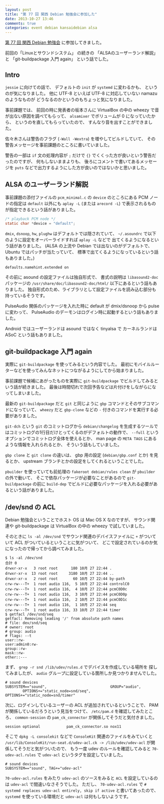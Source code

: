 ```yaml
---
layout: post
title: "第 77 回 関西 Debian 勉強会に参加した"
date: 2013-10-27 13:46
comments: true
categories: event debian kansaidebian alsa
---
```

[第 77 回 関西 Debian 勉強会](https://wiki.debian.org/KansaiDebianMeeting/20131027)
に参加してきました。

前回の「Linuxとサウンドシステム」
の続きの
「ALSAのユーザーランド解説」
と
「git-buildpackage 入門 again」
という話でした。

<!--more-->

## Intro

`jessie` に向けての話で、
デフォルトの `init` が `systemd` に変わるかも、
というのが気になりました。
他に UTF-8 といえば UTF-8 に対応していない namazu のようなものが
どうなるのかというのもちょっと気になりました。

事前課題では、
前回の時に発表者の坂本さんに
VirtualBox の中の wheezy で音が出ない原因を調べてもらって、
`alsamixer` でボリュームが 0 になっていたから、
というのを直してもらっていたので、
すんなり音を出すことができました。

佐々木さんは警告のフラグ (`-Wall -Wextra`) を増やしてビルドしていて、
その警告メッセージを事前課題のところに書いていました。

警告の一部は `if` 文の処理内容が `;` だけで `{}` でくくった方が良いという警告だったのですが、
何もしないままよりも、
後ろにコメントで書いてあるメッセージを `puts` などで出力するようにした方が良いのではないかと思いました。

## ALSA のユーザーランド解説

事前課題の添付ファイルの `pcm_minimal.c` の `device` のところにある
PCM ノードの指定は `default` 以外にも
`aplay -L` (または `arecord -L`) で表示されるものが指定できるという話がありました。

```c
/* playback PCM node */
static char *device = "default";
```

`dmix`, `dsnoop`, `hw`, `plughw` はデフォルトでは隠されていて、
`~/.asoundrc` で以下のように設定をオーバーライドすれば `aplay -L` などで
出てくるようになるという話がありました。
(ALSA の上流や Debian では出ないのがデフォルトで、
Ubuntu ではパッチが当たっていて、
標準で出てくるようになっているという話もありました。)

```text ~/.asoundrc
defaults.namehint.extended on
```

その前に asound の設定ファイルは独自形式で、
書式の説明は `libasound2-doc` パッケージの
`/usr/share/doc/libasound2-doc/html/`
以下にあるという話もありました。
独自形式のため、ライブラリとして設定ファイルを読み込む部分も持っているそうです。

PulseAudio 関係のパッケージを入れた時に
default が dmix/dsnoop から pulse に変わって、
PulseAudio のデーモンはログイン時に起動するという話もありました。

Android ではユーザーランドは asound ではなく tinyalsa で
カーネルランドは ASoC という話もありました。


## git-buildpackage 入門 again

実際に `git-buildpackage` を使ってみるという内容でした。
最初にモバイルルーターなどを使ってみんなネットにつながるようにしてから始まりました。

事前課題で候補にあがったものを実際に `git-buildpackage` でビルドしてみるという話が続きました。
最後は時間切れで次回予告などは片付けをしながらになってしまいました。

最新の `git-buildpackage` だと `git` と同じように `gbp` コマンドとそのサブコマンドになっていて、
`wheezy` だと `gbp-clone` などの `-` 付きのコマンドを実行する必要がありました。

`git-dch` という `git` のコミットログから `debian/changelog` を生成するツールではコミットログの1行目だけとってくるのがデフォルトの動作で、
`--full` というオプションでコミットログ全体を使えるとか、
man page の `META TAGS` にあるような情報を入れられるとか、
そういう話もしていました。

`gbp clone` と `git clone` の違いは、
gbp 用の設定 (`debian/gbp.conf` とか) を見るとか、
upstream ブランチとかの設定をしてくれるということでした。

`pbuilder` を使っていても前処理の `fakeroot debian/rules clean` が `pbuilder` の外で動いて、
そこで依存パッケージが必要なことがあるので `git-buildpackage` の前に
`build-dep` でビルドに必要なパッケージを入れる必要があるという話がありました。

## /dev/snd の ACL

Debian 勉強会ということでホスト OS は Mac OS X なのですが、
サウンド関連や git-buildpackage は
VirtualBox の中の wheezy で試していました。

そのときに `ls -al /dev/snd` でサウンド関連のデバイスファイルに
`+` がついていて ACL がついているということに気がついて、
どこで設定されているのか気になったので帰ってから調べてみました。

```
$ ls -al /dev/snd
合計 0
drwxr-xr-x   3 root root      180 10月 27 22:44 .
drwxr-xr-x  13 root root     3180 10月 27 22:44 ..
drwxr-xr-x   2 root root       60 10月 27 22:44 by-path
crw-rw---T+  1 root audio 116,  5 10月 27 22:44 controlC0
crw-rw---T+  1 root audio 116,  4 10月 27 22:44 pcmC0D0c
crw-rw---T+  1 root audio 116,  3 10月 27 22:44 pcmC0D0p
crw-rw---T+  1 root audio 116,  2 10月 27 22:44 pcmC0D1c
crw-rw---T+  1 root audio 116,  1 10月 27 22:44 seq
crw-rw---T+  1 root audio 116, 33 10月 27 22:44 timer
$ getfacl /dev/snd/seq
getfacl: Removing leading '/' from absolute path names
# file: dev/snd/seq
# owner: root
# group: audio
# flags: --t
user::rw-
user:admin0:rw-
group::rw-
mask::rw-
other::---
```

まず、 `grep -r snd /lib/udev/rules.d` でデバイスを作成している場所を
探してみましたが、 `audio` グループに設定している箇所しか見つかりませんでした。

```text /lib/udev/rules.d/91-permissions.rules
# sound devices
SUBSYSTEM=="sound",                             GROUP="audio",
        OPTIONS+="static_node=snd/seq", OPTIONS+="static_node=snd/timer"
```

次に、ログインしているユーザーの ACL が追加されているということで、
PAM が関係しているだろうという見当をつけて、
`/etc/pam.d` を確認してみたところ、
`common-session` の `pam_ck_connector` が関係してそうだと気付きました。

```text /etc/pam.d/common-session
session	optional			pam_ck_connector.so nox11
```

そこで `dpkg -L consolekit` などで `ConsoleKit` 関連のファイルをみていくと
`/usr/lib/ConsoleKit/run-seat.d/udev-acl.ck -> /lib/udev/udev-acl`
が関係してそうだと気がついたので、
もう一度 udev のルールを確認してみると `70-udev-acl.rules` で
`udev-acl` というタグを設定していました。

```text /lib/udev/rules.d/70-udev-acl.rules
# sound devices
SUBSYSTEM=="sound", TAG+="udev-acl"
```

`70-udev-acl.rules` をみたり `udev-acl` のソースをみると `ACL` を設定しているのは
`udev-acl` で間違いなさそうでした。
ただし、 `70-udev-acl.rules` で
`# systemd replaces udev-acl entirely, skip if active`
と書いてあったので、 `systemd` を使っている環境だと
`udev-acl` は何もしないようです。
